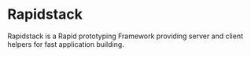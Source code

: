 # Rapidstack

Rapidstack is a Rapid prototyping Framework providing server and client helpers for fast application building. 

